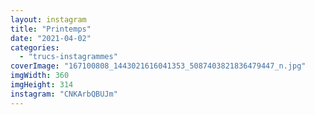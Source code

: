 ```yaml
---
layout: instagram
title: "Printemps"
date: "2021-04-02"
categories: 
  - "trucs-instagrammes"
coverImage: "167100808_1443021616041353_5087403821836479447_n.jpg"
imgWidth: 360
imgHeight: 314
instagram: "CNKArbQBUJm"
---
```

